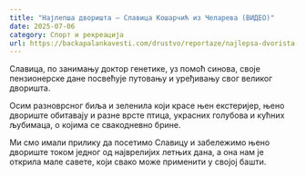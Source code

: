 ```yaml
---
title: "Најлепша дворишта – Славица Кошарчић из Челарева (ВИДЕО)"
date: 2025-07-06
category: Спорт и рекреација
url: https://backapalankavesti.com/drustvo/reportaze/najlepsa-dvorista-slavica-kosarcic-iz-celareva-video/
---
```


Славица, по занимању доктор генетике, уз помоћ синова, своје пензионерске дане посвећује путовању и уређивању свог великог дворишта.

Осим разноврсног биља и зеленила који красе њен екстеријер, њено двориште обитавају и разне врсте птица, украсних голубова и кућних љубимаца, о којима се свакодневно брине.

Ми смо имали прилику да посетимо Славицу и забележимо њено двориште током једног од најврелијих летњих дана, а она нам је открила мале савете, који свако може применити у својој башти.
